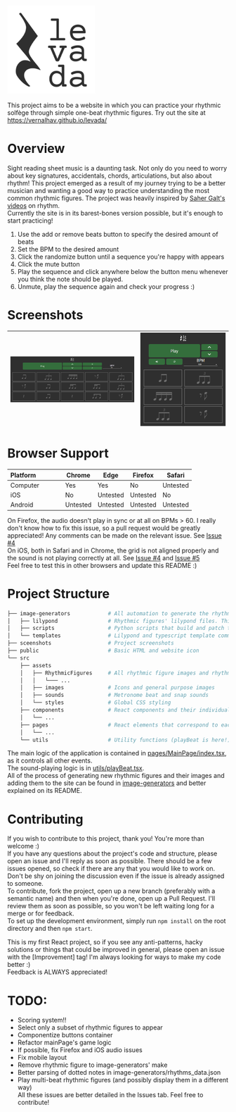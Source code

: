 <img src="/src/assets/images/levada-logo-black.svg" height="200px"/>

This project aims to be a website in which you can practice your rhythmic solfège through simple
one-beat rhythmic figures. Try out the site at https://vernalhav.github.io/levada/  
  
# Overview  
Sight reading sheet music is a daunting task. Not only do you need to worry about key signatures, accidentals, chords, articulations, but also about rhythm! This project emerged as a result of my journey trying to be a better musician and wanting a good way to practice understanding the most common rhythmic figures. The project was heavily inspired by [Saher Galt's videos](https://www.youtube.com/watch?v=Y5_27Gc28ls&list=PLL_-wssODcBPiAtEQYgAMWLj2WJdMvYlm) on rhythm.  
Currently the site is in its barest-bones version possible, but it's enough to start practicing!  
1. Use the add or remove beats button to specify the desired amount of beats  
2. Set the BPM to the desired amount  
3. Click the randomize button until a sequence you're happy with appears  
4. Click the mute button  
5. Play the sequence and click anywhere below the button menu whenever you think the note should be played.  
6. Unmute, play the sequence again and check your progress :)  

# Screenshots  
![Desktop screenshot](/screenshots/desktop_screenshot.png) | ![Mobile screenshot](/screenshots/mobile_screenshot.png)  
--------------------------------------------------------------|------------------------------------------------------------- 
# Browser Support  
Platform &nbsp; &nbsp; &nbsp; &nbsp; &nbsp; &nbsp; &nbsp;| Chrome | Edge | Firefox | Safari  
---------|-------|------|---------|-------  
Computer         | Yes | Yes | No | Untested  
iOS              | No  | Untested   | Untested  | No  
Android          | Untested | Untested | Untested | Untested  

On Firefox, the audio doesn't play in sync or at all on BPMs > 60. I really don't know how to fix this issue, so a pull request would be greatly appreciated! Any comments can be made on the relevant issue. See [Issue #4](https://github.com/Vernalhav/levada/issues/4)  
On iOS, both in Safari and in Chrome, the grid is not aligned properly and the sound is not playing correctly at all. See [Issue #4](https://github.com/Vernalhav/levada/issues/4) and [Issue #5](https://github.com/Vernalhav/levada/issues/5)  
Feel free to test this in other browsers and update this README :)  
  
# Project Structure  
```bash
├── image-generators            # All automation to generate the rhythmic figure images and specify the way they will be played 
│   ├── lilypond                # Rhythmic figures' lilypond files. This directory is completely optional.
│   ├── scripts                 # Python scripts that build and patch the corresponding template and index files
│   └── templates               # Lilypond and typescript template common to all rhythmic figures
├── sceenshots                  # Project screenshots
├── public                      # Basic HTML and website icon
└── src                         
    ├── assets                  
    │   ├── RhythmicFigures     # All rhythmic figure images and rhythm specifications (as per image-generators/rhythms_data.json)
    │   │   └─── ...
    │   ├── images              # Icons and general purpose images
    │   ├── sounds              # Metronome beat and snap sounds
    │   └── styles              # Global CSS styling
    ├── components              # React components and their individual CSS
    │   └── ...
    ├── pages                   # React elements that correspond to each page and their individual CSS
    │   └── ...
    └── utils                   # Utility functions (playBeat is here!)
```  
The main logic of the application is contained in [pages/MainPage/index.tsx](/src/pages/MainPage/index.tsx), as it controls all other events.  
The sound-playing logic is in [utils/playBeat.tsx](/src/utils/playBeat.tsx).  
All of the process of generating new rhythmic figures and their images and adding them to the site can be found in [image-generators](/image-generators) and better explained on its README.  

# Contributing  
If you wish to contribute to this project, thank you! You're more than welcome :)  
If you have any questions about the project's code and structure, please open an issue and I'll reply as soon as possible. There should be a few issues opened, so check if there are any that you would like to work on. Don't be shy on joining the discussion even if the issue is already assigned to someone.  
To contribute, fork the project, open up a new branch (preferably with a semantic name) and then when you're done, open up a Pull Request. I'll review them as soon as possible, so you won't be left waiting long for a merge or for feedback.  
To set up the development environment, simply run `npm install` on the root directory and then `npm start`.  
  
This is my first React project, so if you see any anti-patterns, hacky solutions or things that could be improved in general, please open an issue with the \[Improvement\] tag! I'm always looking for ways to make my code better :)  
Feedback is ALWAYS appreciated!  

# TODO:  
- Scoring system!!  
- Select only a subset of rhythmic figures to appear  
- Componentize buttons container  
- Refactor mainPage's game logic  
- If possible, fix Firefox and iOS audio issues  
- Fix mobile layout  
- Remove rhythmic figure to image-generators' make  
- Better parsing of dotted notes in image-generators/rhythms_data.json  
- Play multi-beat rhythmic figures (and possibly display them in a different way)  
All these issues are better detailed in the Issues tab. Feel free to contribute!
